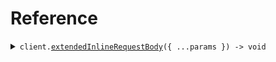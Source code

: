 # Reference

<details><summary><code>client.<a href="/src/Client.ts">extendedInlineRequestBody</a>({ ...params }) -> void</code></summary>
<dl>
<dd>

#### 🔌 Usage

<dl>
<dd>

<dl>
<dd>

```typescript
await client.extendedInlineRequestBody({
    unique: "unique",
    name: "name",
    docs: "docs",
});
```

</dd>
</dl>
</dd>
</dl>

#### ⚙️ Parameters

<dl>
<dd>

<dl>
<dd>

**request:** `SeedExtends.Inlined`

</dd>
</dl>

<dl>
<dd>

**requestOptions:** `SeedExtendsClient.RequestOptions`

</dd>
</dl>
</dd>
</dl>

</dd>
</dl>
</details>

##
